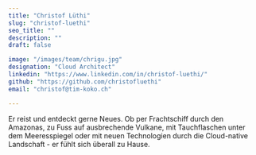 ```yaml
---
title: "Christof Lüthi"
slug: "christof-luethi"
seo_title: ""
description: ""
draft: false

image: "/images/team/chrigu.jpg"
designation: "Cloud Architect"
linkedin: "https://www.linkedin.com/in/christof-luethi/"
github: "https://github.com/christofluethi"
email: "christof@tim-koko.ch"

---
```


Er reist und entdeckt gerne Neues. Ob per Frachtschiff durch den Amazonas, zu Fuss auf ausbrechende Vulkane, mit Tauchflaschen unter dem Meeresspiegel oder mit neuen Technologien durch die Cloud-native Landschaft - er fühlt sich überall zu Hause.
